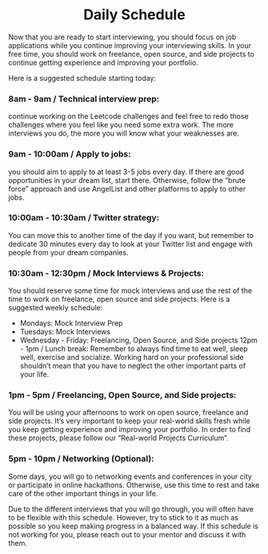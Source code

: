 <h1 align="center">Daily Schedule</h1>

Now that you are ready to start interviewing, you should focus on job applications while you continue improving your interviewing skills. In your free time, you should work on freelance, open source, and side projects to continue getting experience and improving your portfolio.

Here is a suggested schedule starting today:

### 8am - 9am / Technical interview prep:

continue working on the Leetcode challenges and feel free to redo those challenges where you feel like you need some extra work. The more interviews you do, the more you will know what your weaknesses are.

### 9am - 10:00am / Apply to jobs:

you should aim to apply to at least 3-5 jobs every day. If there are good opportunities in your dream list, start there. Otherwise, follow the “brute force” approach and use AngelList and other platforms to apply to other jobs.

### 10:00am - 10:30am / Twitter strategy:

You can move this to another time of the day if you want, but remember to dedicate 30 minutes every day to look at your Twitter list and engage with people from your dream companies.

### 10:30am - 12:30pm / Mock Interviews & Projects:

You should reserve some time for mock interviews and use the rest of the time to work on freelance, open source and side projects. Here is a suggested weekly schedule:

- Mondays: Mock Interview Prep
- Tuesdays: Mock Interviews
- Wednesday - Friday: Freelancing, Open Source, and Side projects
  12pm - 1pm / Lunch break: Remember to always find time to eat well, sleep well, exercise and socialize. Working hard on your professional side shouldn’t mean that you have to neglect the other important parts of your life.

### 1pm - 5pm / Freelancing, Open Source, and Side projects:

You will be using your afternoons to work on open source, freelance and side projects. It’s very important to keep your real-world skills fresh while you keep getting experience and improving your portfolio. In order to find these projects, please follow our “Real-world Projects Curriculum”.

### 5pm - 10pm / Networking (Optional):

Some days, you will go to networking events and conferences in your city or participate in online hackathons. Otherwise, use this time to rest and take care of the other important things in your life.

Due to the different interviews that you will go through, you will often have to be flexible with this schedule. However, try to stick to it as much as possible so you keep making progress in a balanced way. If this schedule is not working for you, please reach out to your mentor and discuss it with them.
